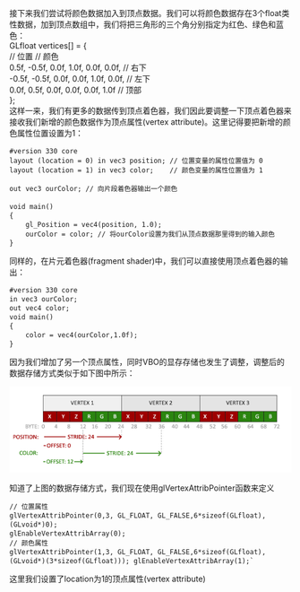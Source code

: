接下来我们尝试将颜色数据加入到顶点数据。我们可以将颜色数据存在3个float类性数据，加到顶点数组中，我们将把三角形的三个角分别指定为红色、绿色和蓝色：  
GLfloat vertices\[\] = {  
    // 位置              // 颜色  
     0.5f, -0.5f, 0.0f,  1.0f, 0.0f, 0.0f,   // 右下  
    -0.5f, -0.5f, 0.0f,  0.0f, 1.0f, 0.0f,   // 左下  
     0.0f,  0.5f, 0.0f,  0.0f, 0.0f, 1.0f    // 顶部  
};  
这样一来，我们有更多的数据传到顶点着色器，我们因此要调整一下顶点着色器来接收我们新增的颜色数据作为顶点属性\(vertex attribute\)。这里记得要把新增的颜色属性位置设置为1：

```
#version 330 core
layout (location = 0) in vec3 position; // 位置变量的属性位置值为 0 
layout (location = 1) in vec3 color;    // 颜色变量的属性位置值为 1

out vec3 ourColor; // 向片段着色器输出一个颜色

void main()
{
    gl_Position = vec4(position, 1.0);
    ourColor = color; // 将ourColor设置为我们从顶点数据那里得到的输入颜色
}
```

同样的，在片元着色器\(fragment shader\)中，我们可以直接使用顶点着色器的输出：

```
#version 330 core
in vec3 ourColor;
out vec4 color;
void main()
{
    color = vec4(ourColor,1.0f);
}
```

因为我们增加了另一个顶点属性，同时VBO的显存存储也发生了调整，调整后的数据存储方式类似于如下图中所示：

![](/OPENGL/images/vertex_attribute_pointer_interleaved.png)

知道了上图的数据存储方式，我们现在使用glVertexAttribPointer函数来定义

    // 位置属性
    glVertexAttribPointer(0,3, GL_FLOAT, GL_FALSE,6*sizeof(GLfloat), (GLvoid*)0);
    glEnableVertexAttribArray(0);
    // 颜色属性
    glVertexAttribPointer(1,3, GL_FLOAT, GL_FALSE,6*sizeof(GLfloat), (GLvoid*)(3*sizeof(GLfloat))); glEnableVertexAttribArray(1);`

这里我们设置了location为1的顶点属性\(vertex attribute\)


